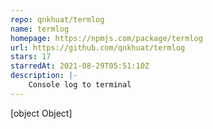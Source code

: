 ```yaml
---
repo: qnkhuat/termlog
name: termlog
homepage: https://npmjs.com/package/termlog
url: https://github.com/qnkhuat/termlog
stars: 17
starredAt: 2021-08-29T05:51:10Z
description: |-
    Console log to terminal
---
```


[object Object]

